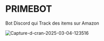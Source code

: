 # PRIMEBOT
Bot Discord qui Track des items sur Amazon

<img src="https://i.ibb.co/dnVMnzb/Capture-d-cran-2025-03-04-123516.jpg" alt="Capture-d-cran-2025-03-04-123516" border="0">
